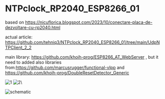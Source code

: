 # NTPclock_RP2040_ESP8266_01
based on https://nicuflorica.blogspot.com/2023/10/conectare-placa-de-dezvoltare-cu-rp2040.html

actual article: https://github.com/tehniq3/NTPclock_RP2040_ESP8266_01/tree/main/UdpNTPClient_2_2

main library: https://github.com/khoih-prog/ESP8266_AT_WebServer , but it need to added also libraries from:https://github.com/marcusrugger/functional-vlpp and https://github.com/khoih-prog/DoubleResetDetector_Generic

![1](https://blogger.googleusercontent.com/img/b/R29vZ2xl/AVvXsEhX3qdDUQIluVvOBNZ1892l9Fyk6V5o6kCrWwh8_1a6Pj9ZEPlhsOjgTCzeyn_zRY59lRo99Oj_f_lcGqz2SgqT3E4eVvJOTNvYPGyR5Lgutc48BvOkKXYGDF0KJ7xb-uXgpglxusxHHO3IQ2TaLaHYovvNsGtCcZ4k3zbe_wAHhgqDE_6oYPSMsEYxJrtV/w200-h150/NTPclock_RP2040_ESP8266_01_01.jpg)
![2](https://blogger.googleusercontent.com/img/b/R29vZ2xl/AVvXsEikeaabmhyphenhyphen264KWjopgSv9r7O4EBTVMkoMZtx6EEvxFMmzIBv1J2XVt0CMqt-JJtVUXR02Cb4UqD3Ren5g59uVdOwmWm5-3NPfVAATL5e1PT2l5YbNOAffuiUsTxgfMRCQoaMbvrb1QbwOUJ8GJu6xfQuYZDTQoepYALqJecpCx3Vmk1XqfXOInpCAzjCnj/w200-h150/NTPclock_RP2040_ESP8266_01_02.jpg)\

![schematic](https://blogger.googleusercontent.com/img/b/R29vZ2xl/AVvXsEiOz9KHl7yhsUlV38qjRsY6yQly3dPnQSl0XJcFUaZZve_UEFllVePyMJ1cD18B8hTh1F58lUyEqXMnwHYwkmOUX8VhdoBhQBqIxbrKJIMomD1sPGsIJPsQXW1pS3iwoyNvixlPib0EDD8oz8QHEPspSUC_whxNeuAarSuN4zIrt2qe8ZBRCu0CJAjWsZkr/s1154/NTPclock_RP2040_ESP8266_01_DST_i2c_LCD1602_sch1.png)

